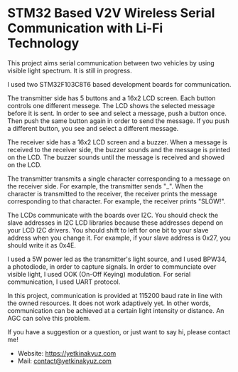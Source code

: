 # STM32 Based V2V Wireless Serial Communication with Li-Fi Technology
This project aims serial communication between two vehicles by using visible light spectrum. It is still in progress.

I used two STM32F103C8T6 based development boards for communication.

The transmitter side has 5 buttons and a 16x2 LCD screen. Each button controls one different messege. The LCD shows the selected message before it is sent.
In order to see and select a message, push a button once. Then push the same button again in order to send the message. If you push a different button, you see and select a different message. 

The receiver side has a 16x2 LCD screen and a buzzer. When a message is received to the receiver side, the buzzer sounds and the message is printed on the LCD.
The buzzer sounds until the message is received and showed on the LCD.

The transmitter transmits a single character corresponding to a message on the receiver side. For example, the transmitter sends "_".
When the character is transmitted to the receiver, the receiver prints the message corresponding to that character. For example, the receiver prints "SLOW!".

The LCDs communicate with the boards over I2C. You should check the slave addresses in I2C LCD libraries because these addresses depend on your LCD I2C drivers.
You should shift to left for one bit to your slave address when you change it. For example, if your slave address is 0x27, you should write it as 0x4E.

I used a 5W power led as the transmitter's light source, and I used BPW34, a photodiode, in order to capture signals. In order to communciate over visible light, I used OOK (On-Off Keying) modulation. For serial communication, I used UART protocol.

In this project, communication is provided at 115200 baud rate in line with the owned resources. It does not work adaptively yet. In other words, communication can be achieved at a certain light intensity or distance. An AGC can solve this problem.

If you have a suggestion or a question, or just want to say hi, please contact me!

- Website: https://yetkinakyuz.com
- Mail: contact@yetkinakyuz.com

